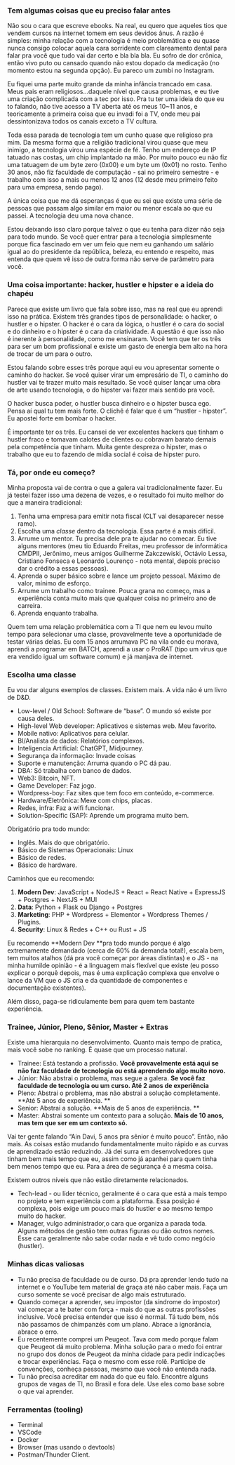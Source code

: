

### Tem algumas coisas que eu preciso falar antes

Não sou o cara que escreve ebooks. Na real, eu quero que aqueles tios que vendem cursos na internet tomem em seus devidos ânus. A razão é simples: minha relação com a tecnologia é meio problemática e eu quase nunca consigo colocar aquela cara sorridente com clareamento dental para falar pra você que tudo vai dar certo e bla bla bla. Eu sofro de dor crônica, então vivo puto ou cansado quando não estou dopado da medicação (no momento estou na segunda opção). Eu pareco um zumbi no Instagram. 

Eu fiquei uma parte muito grande da minha infância trancado em casa. Meus pais eram religiosos…daquele nível que causa problemas, e eu tive uma criação complicada com a tec por isso. Pra tu ter uma ideia do que eu to falando, não tive acesso a TV aberta até os meus 10~11 anos, e teoricamente a primeira coisa que eu invadi foi a TV, onde meu pai dessintonizava todos os canais exceto a TV cultura. 

Toda essa parada de tecnologia tem um cunho quase que religioso pra mim. Da mesma forma que a religião tradicional virou quase que meu inimigo, a tecnologia virou uma espécie de fé. Tenho um endereço de IP tatuado nas costas, um chip implantado na mão. Por muito pouco eu não fiz uma tatuagem de um byte zero (0x00) e um byte um (0x01) no rosto. Tenho 30 anos, não fiz faculdade de computação - sai no primeiro semestre - e trabalho com isso a mais ou menos 12 anos (12 desde meu primeiro feito para uma empresa, sendo pago). 

A única coisa que me dá esperanças é que eu sei que existe uma série de pessoas que passam algo similar em maior ou menor escala ao que eu passei. A tecnologia deu uma nova chance. 

Estou deixando isso claro porque talvez o que eu tenha para dizer não seja para todo mundo. Se você quer entrar para a tecnologia simplesmente porque fica fascinado em ver um feio que nem eu ganhando um salário igual ao do presidente da república, beleza, eu entendo e respeito, mas entenda que quem vê isso de outra forma não serve de parâmetro para você.

### Uma coisa importante: hacker, hustler e hipster e a ideia do chapéu

Parece que existe um livro que fala sobre isso, mas na real que eu aprendi isso na prática. Existem três grandes tipos de personalidade: o hacker, o hustler e o hipster. O hacker é o cara da lógica, o hustler é o cara do social e do dinheiro e o hipster é o cara da criatividade. A questão é que isso não é inerente à personalidade, como me ensinaram. Você tem que ter os três para ser um bom profissional e existe um gasto de energia bem alto na hora de trocar de um para o outro. 

Estou falando sobre esses três porque aqui eu vou apresentar somente o caminho do hacker. Se você quiser virar um empresário de TI, o caminho do hustler vai te trazer muito mais resultado. Se você quiser lançar uma obra de arte usando tecnologia, o do hipster vai fazer mais sentido pra você.

O hacker busca poder, o hustler busca dinheiro e o hipster busca ego. Pensa aí qual tu tem mais forte. O clichê é falar que é um “hustler - hipster”. Eu apostei forte em bombar o hacker. 

É importante ter os três. Eu cansei de ver excelentes hackers que tinham o hustler fraco e tomavam calotes de clientes ou cobravam barato demais pela competência que tinham. Muita gente despreza o hipster, mas o trabalho que eu to fazendo de mídia social é coisa de hipster puro.

### Tá, por onde eu começo?

Minha proposta vai de contra o que a galera vai tradicionalmente fazer. Eu já testei fazer isso uma dezena de vezes, e o resultado foi muito melhor do que a maneira tradicional: 

1. Tenha uma empresa para emitir nota fiscal (CLT vai desaparecer nesse ramo). 
2. Escolha uma _classe_ dentro da tecnologia. Essa parte é a mais difícil. 
3. Arrume um mentor. Tu precisa dele pra te ajudar no comecar. Eu tive alguns mentores (meu tio Eduardo Freitas, meu professor de informática CMDPII, Jerônimo, meus amigos Guilherme Zakczewiski, Octávio Lessa, Cristiano Fonseca e Leonardo Lourenço - nota mental, depois preciso dar o crédito a essas pessoas). 
4. Aprenda o super básico sobre e lance um projeto pessoal. Máximo de valor, mínimo de esforço.
5. Arrume um trabalho como trainee. Pouca grana no começo, mas a experiência conta muito mais que qualquer coisa no primeiro ano de carreira.
6. Aprenda enquanto trabalha. 

Quem tem uma relação problemática com a TI que nem eu levou muito tempo para selecionar uma classe, provavelmente teve a oportunidade de testar várias delas. Eu com 15 anos arrumava PC na vila onde eu morava, aprendi a programar em BATCH, aprendi a usar o ProRAT (tipo um vírus que era vendido igual um software comum) e já manjava de internet. 

### Escolha uma classe

Eu vou dar alguns exemplos de classes. Existem mais. A vida não é um livro de D&D.

* Low-level / Old School:  Software de “base”. O mundo só existe por causa deles.
* High-level Web developer: Aplicativos e sistemas web. Meu favorito.
* Mobile nativo: Aplicativos para celular.
* BI/Analista de dados: Relatórios complexos.
* Inteligencia Artificial: ChatGPT, Midjourney. 
* Segurança da informação: Invade coisas
* Suporte e manutenção: Arruma quando o PC dá pau.
* DBA: Só trabalha com banco de dados. 
* Web3: Bitcoin, NFT.
* Game Developer: Faz jogo.
* Wordpress-boy: Faz sites que tem foco em conteúdo, e-commerce. 
* Hardware/Eletrônica: Mexe com chips, placas.
* Redes, infra: Faz a wifi funcionar. 
* Solution-Specific (SAP): Aprende um programa muito bem. 

Obrigatório pra todo mundo: 

* Inglês. Mais do que obrigatório. 
* Básico de Sistemas Operacionais: Linux 
* Básico de redes.
* Básico de hardware.

Caminhos que eu recomendo:

1. **Modern Dev**: JavaScript + NodeJS + React + React Native + ExpressJS + Postgres + NextJS + MUI
2. **Data**: Python + Flask ou Django + Postgres
3. **Marketing**: PHP + Wordpress + Elementor + Wordpress Themes / Plugins.
4. **Security**: Linux & Redes + C++ ou Rust + JS 

Eu recomendo **Modern Dev **pra todo mundo porque é algo extremamente demandado (cerca de 60% da demanda total!), escala bem, tem muitos atalhos (dá pra você começar por áreas distintas) e o JS - na minha humilde opinião - é a linguagem mais flexível que existe (eu posso explicar o porquê depois, mas é uma explicação complexa que envolve o lance da VM que o JS cria e da quantidade de componentes e documentação existentes). 

Além disso, paga-se ridiculamente bem para quem tem bastante experiência. 

### Trainee, Júnior, Pleno, Sênior, Master + Extras

Existe uma hierarquia no desenvolvimento. Quanto mais tempo de pratica, mais você sobe no ranking. É quase que um processo natural. 

* Trainee: Está testando a profissão. **Você provavelmente está aqui se não faz faculdade de tecnologia ou está aprendendo algo muito novo.**
* Júnior: Não abstrai o problema, mas segue a galera. **Se você faz faculdade de tecnologia ou um curso. Até 2 anos de experiência**
* Pleno: Abstrai o problema, mas não abstrai a solução completamente. **Até 5 anos de experiência. **
* Senior: Abstrai a solução. **Mais de 5 anos de experiência. **
* Master: Abstrai somente um contexto para a solução. **Mais de 10 anos, mas tem que ser em um contexto só.**

Vai ter gente falando “Ain Davi, 5 anos pra sênior é muito pouco”. Então, não mais. As coisas estão mudando fundamentalmente muito rápido e as curvas de aprendizado estão reduzindo. Já dei surra em desenvolvedores que tinham bem mais tempo que eu, assim como já apanhei para quem tinha bem menos tempo que eu. Para a área de segurança é a mesma coisa. 

Existem outros níveis que não estão diretamente relacionados. 

* Tech-lead - ou líder técnico, geralmente é o cara que está a mais tempo no projeto e tem experiência com a plataforma. Essa posição é complexa, pois exige um pouco mais do hustler e ao mesmo tempo muito do hacker. 
* Manager, vulgo administrador,o cara que organiza a parada toda. Alguns métodos de gestão tem outras figuras ou dão outros nomes. Esse cara geralmente não sabe codar nada e vê tudo como negócio (hustler).

### Minhas dicas valiosas

* Tu não precisa de faculdade ou de curso. Dá pra aprender lendo tudo na internet e o YouTube tem material de graça até não caber mais. Faça um curso somente se você precisar de algo mais estruturado. 
* Quando começar a aprender, seu impostor (da síndrome do impostor) vai começar a te bater com força - mais do que as outras profissões inclusive. Você precisa entender que isso é normal. Tá tudo bem, nós não passamos de chimpanzés com um plano. Abrace a ignorância, abrace o erro. 
* Eu recentemente comprei um Peugeot. Tava com medo porque falam que Peugeot dá muito problema. Minha solução para o medo foi entrar no grupo dos donos de Peugeot da minha cidade para pedir indicações e trocar experiências. Faça o mesmo com esse rolê. Participe de convenções, conheça pessoas, mesmo que você não entenda nada. 
* Tu não precisa acreditar em nada do que eu falo. Encontre alguns grupos de vagas de TI, no Brasil e fora dele. Use eles como base sobre o que vai aprender. 

### Ferramentas (tooling)

* Terminal
* VSCode
* Docker
* Browser (mas usando o devtools)
* Postman/Thunder Client.